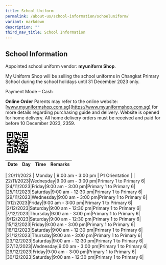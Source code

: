 ```yaml
---
title: School Uniform
permalink: /about-us/school-information/schooluniform/
variant: markdown
description: ""
third_nav_title: School Information
---
```

## School Information

Appointed school uniform vendor: **myuniform Shop**.

My Uniform Shop will be selling the school uniforms in Changkat Primary School during the school holidays until 31 December 2023 only.

Payment Mode – Cash
 
**Online Order**
Parents may refer to the online website: [www.myuniformshop.com.sg](https://www.myuniformshop.com.sg) for more details regarding purchasing guide and delivery. Website is opened for home delivery. All home delivery orders must be received and paid for before 10 December 2023, 2359.


<img height="15%" width="15%" src="/images/My_Uniform_Shop__ASIA__Pte_Ltd___Changkat_Primary_School_2023.jpg">

| Date|Day|Time|Remarks|
| -------- | -------- | -------- | -------- |

| 20/11/2023 | Monday | 9:00 am - 3:00 pm | P1 Orientation |
| 22/11/2023|Wednesday|9:00 am - 3:00 pm|Primary 1 to Primary 6|
|24/11/2023|Friday|9:00 am - 3:00 pm|Primary 1 to Primary 6|
|25/11/2023|Saturday|9:00 am - 12:30 pm|Primary 1 to Primary 6|
|29/11/2023|Wednesday|9:00 am - 3:00 pm|Primary 1 to Primary 6|
|1/12/2023|Friday|9:00 am - 3:00 pm|Primary 1 to Primary 6|
|2/12/2023|Saturday|9:00 am - 12:30 pm|Primary 1 to Primary 6|
|7/12/2023|Thursday|9:00 am - 3:00 pm|Primary 1 to Primary 6|
|9/12/2023|Saturday|9:00 am - 12:30 pm|Primary 1 to Primary 6|
|15/12/2023|Friday|9:00 am - 3:00 pm|Primary 1 to Primary 6|
|16/12/2023|Saturday|9:00 am - 12:30 pm|Primary 1 to Primary 6|
|21/12/2023|Thursday|9:00 am - 3:00 pm|Primary 1 to Primary 6|
|23/12/2023|Saturday|9:00 am - 12:30 pm|Primary 1 to Primary 6|
|27/12/2023|Wednesday|9:00 am - 3:00 pm|Primary 1 to Primary 6|
|29/12/2023|Friday|9:00 am - 3:00 pm|Primary 1 to Primary 6|
|30/12/2023|Saturday|9:00 am - 12:30 pm|Primary 1 to Primary 6|


